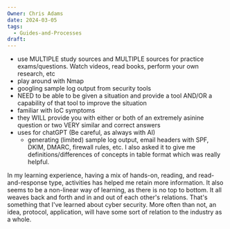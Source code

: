 ```yaml
---
Owner: Chris Adams
date: 2024-03-05
tags:
  - Guides-and-Processes
draft:
---
```

- use MULTIPLE study sources and MULTIPLE sources for practice exams/questions. Watch videos, read books, perform your own research, etc
- play around with Nmap
- googling sample log output from security tools
- NEED to be able to be given a situation and provide a tool AND/OR a capability of that tool to improve the situation
- familiar with IoC symptoms
- they WILL provide you with either or both of an extremely asinine question or two VERY similar and correct answers
- uses for chatGPT (Be careful, as always with AI)
    - generating (limited) sample log output, email headers with SPF, DKIM, DMARC, firewall rules, etc. I also asked it to give me definitions/differences of concepts in table format which was really helpful.

In my learning experience, having a mix of hands-on, reading, and read-and-response type, activities has helped me retain more information. It also seems to be a non-linear way of learning, as there is no top to bottom. It all weaves back and forth and in and out of each other's relations. That's something that I've learned about cyber security. More often than not, an idea, protocol, application, will have some sort of relation to the industry as a whole. 